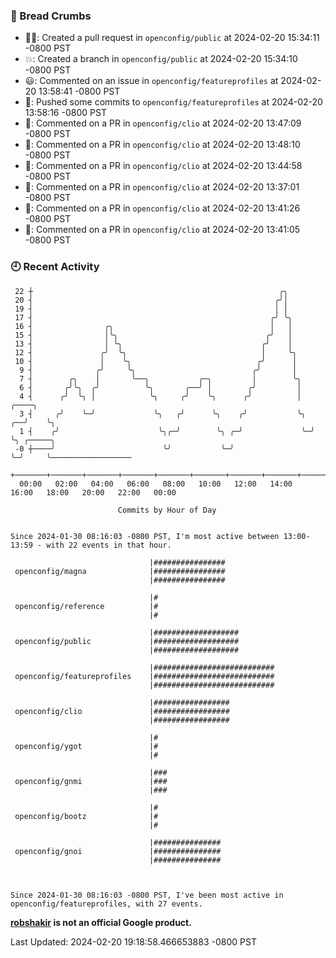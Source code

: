 ### 🍞 Bread Crumbs

 * ✍🏼: Created a pull request in `openconfig/public` at 2024-02-20 15:34:11 -0800 PST
 * 💥: Created a branch in `openconfig/public` at 2024-02-20 15:34:10 -0800 PST
 * 😃: Commented on an issue in `openconfig/featureprofiles` at 2024-02-20 13:58:41 -0800 PST
 * 🚢: Pushed some commits to `openconfig/featureprofiles` at 2024-02-20 13:58:16 -0800 PST
 * 💬: Commented on a PR in  `openconfig/clio` at 2024-02-20 13:47:09 -0800 PST
 * 💬: Commented on a PR in  `openconfig/clio` at 2024-02-20 13:48:10 -0800 PST
 * 💬: Commented on a PR in  `openconfig/clio` at 2024-02-20 13:44:58 -0800 PST
 * 💬: Commented on a PR in  `openconfig/clio` at 2024-02-20 13:37:01 -0800 PST
 * 💬: Commented on a PR in  `openconfig/clio` at 2024-02-20 13:41:26 -0800 PST
 * 💬: Commented on a PR in  `openconfig/clio` at 2024-02-20 13:41:05 -0800 PST

### 🕘 Recent Activity
```
 22 ┼                                                       ╭╮
 20 ┤                                                      ╭╯│
 19 ┤                                                      │ │
 17 ┤                                                     ╭╯ ╰╮
 16 ┤                ╭╮                                   │   │
 15 ┤                │╰╮                                 ╭╯   │
 13 ┤                │ ╰╮                               ╭╯    │
 12 ┤               ╭╯  ╰╮                              │     ╰╮
 10 ┤               │    ╰╮                            ╭╯      │
  9 ┤              ╭╯     ╰╮                          ╭╯       │
  7 ┤        ╭╮    │       ╰──╮           ╭─╮         │        ╰╮
  6 ┤       ╭╯╰╮  ╭╯          ╰╮       ╭──╯ │        ╭╯         │
  4 ┤      ╭╯  ╰╮ │            ╰╮     ╭╯    ╰╮      ╭╯          │     ╭────╮
  3 ┤     ╭╯    ╰─╯             ╰╮   ╭╯      ╰╮    ╭╯           ╰╮ ╭──╯    ╰╮
  1 ┤    ╭╯                      ╰╮╭─╯        ╰╮ ╭─╯             ╰─╯        ╰╮ ╭─────╮
 -0 ┼────╯                        ╰╯           ╰─╯                           ╰─╯     ╰──────────────────
    +───────+───────+───────+───────+───────+───────+───────+───────+───────+───────+───────+───────+────
  00:00   02:00   04:00   06:00   08:00   10:00   12:00   14:00   16:00   18:00   20:00   22:00   00:00   

						Commits by Hour of Day


Since 2024-01-30 08:16:03 -0800 PST, I'm most active between 13:00-13:59 - with 22 events in that hour.

```



```
                               |################
 openconfig/magna              |################
                               |################

                               |#
 openconfig/reference          |#
                               |#

                               |###################
 openconfig/public             |###################
                               |###################

                               |###########################
 openconfig/featureprofiles    |###########################
                               |###########################

                               |#################
 openconfig/clio               |#################
                               |#################

                               |#
 openconfig/ygot               |#
                               |#

                               |###
 openconfig/gnmi               |###
                               |###

                               |#
 openconfig/bootz              |#
                               |#

                               |###############
 openconfig/gnoi               |###############
                               |###############



Since 2024-01-30 08:16:03 -0800 PST, I've been most active in openconfig/featureprofiles, with 27 events.

```
**[robshakir](mailto:robjs@google.com) is not an official Google product.**  


Last Updated: 2024-02-20 19:18:58.466653883 -0800 PST
